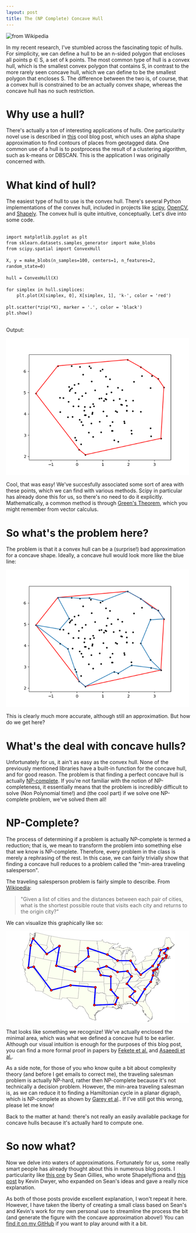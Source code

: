 ```yaml
---
layout: post
title: The (NP Complete) Concave Hull
---
```


<img src="https://upload.wikimedia.org/wikipedia/commons/thumb/8/8f/Simple_polygon.svg/300px-Simple_polygon.svg.png" alt="from Wikipedia">

In my recent research, I've stumbled across the fascinating topic of hulls. For simplicity, we can define a hull to be an n-sided polygon that encloses all points p ∈ S, a set of k points. The most common type of hull is a convex hull, which is the smallest convex polygon that contains S, in contrast to the more rarely seen concave hull, which we can define to be the smallest polygon that encloses S. The difference between the two is, of course, that a convex hull is constrained to be an actually convex shape, whereas the concave hull has no such restriction.


Why use a hull?
====
There's actually a ton of interesting applications of hulls. One particularity novel use is described in [this](ttps://github.com/adam-p/markdown-here/wiki/Markdown-Cheatsheet#links) cool blog post, which uses an alpha shape approximation to find contours of places from geotagged data. One common use of a hull is to postprocess the result of a clustering algorithm, such as k-means or DBSCAN. This is the application I was originally concerned with.


What kind of hull?
====
The easiest type of hull to use is the convex hull. There's several Python implementations of the convex hull, included in projects like [scipy](https://www.google.com/url?sa=t&rct=j&q=&esrc=s&source=web&cd=1&cad=rja&uact=8&ved=2ahUKEwjPt-3p4o3jAhWVQs0KHfG3Bj0QFjAAegQIBBAB&url=https%3A%2F%2Fdocs.scipy.org%2Fdoc%2Fscipy%2Freference%2Fgenerated%2Fscipy.spatial.ConvexHull.html&usg=AOvVaw2xCnhbutY0EXwZIA8vYy14), [OpenCV](https://docs.opencv.org/3.4/d3/dc0/group__imgproc__shape.html#ga014b28e56cb8854c0de4a211cb2be656), and [Shapely](https://shapely.readthedocs.io/en/stable/manual.html). The convex hull is quite intuitive, conceptually. Let's dive into some code.

<script src="https://cdn.jsdelivr.net/gh/google/code-prettify@master/loader/run_prettify.js"></script>
<pre class="prettyprint lang-py">
<code>
import matplotlib.pyplot as plt
from sklearn.datasets.samples_generator import make_blobs
from scipy.spatial import ConvexHull

X, y = make_blobs(n_samples=100, centers=1, n_features=2, random_state=0)

hull = ConvexHull(X)

for simplex in hull.simplices:
    plt.plot(X[simplex, 0], X[simplex, 1], 'k-', color = 'red')

plt.scatter(*zip(*X), marker = '.', color = 'black')
plt.show()
</code>
</pre>
Output:


<img src="../images/convex.png" width = "500">
<!---*** for fucking color change in the syntax lol--->


Cool, that was easy! We've succesfully associated some sort of area with these points, which we can find with various methods. Scipy in particular has already done this for us, so there's no need to do it explicitly. Mathematically, a common method is through [Green's Theorem](https://en.wikipedia.org/wiki/Green%27s_theorem), which you might remember from vector calculus.  


So what's the problem here?
====
The problem is that it a convex hull can be a (surprise!) bad approximation for a concave shape. Ideally, a concave hull would look more like the blue line:

<img src="../images/concave_and_convex.png" width = "500">


This is clearly much more accurate, although still an approximation. But how do we get here?

What's the deal with concave hulls?
====
Unfortunately for us, it ain't as easy as the convex hull. None of the previously mentioned libraries have a built-in function for the concave hull, and for good reason. The problem is that finding a perfect concave hull is actually [NP-complete](https://en.wikipedia.org/wiki/NP-completeness). If you're not familiar with the notion of NP-completeness, it essentially means that the problem is incredibly difficult to solve (Non Polynomial time!) and (the cool part) if we solve one NP-complete problem, we've solved them all!

NP-Complete?
====
The process of determining if a problem is actually NP-complete is termed a reduction; that is, we mean to transform the problem into something else that we know is NP-complete. Therefore, every problem in the class is merely a rephrasing of the rest. In this case, we can fairly trivially show that finding a concave hull reduces to a problem called the "min-area traveling salesperson".

The traveling salesperson problem is fairly simple to describe. From [Wikipedia](https://en.wikipedia.org/wiki/Travelling_salesman_problem):

>"Given a list of cities and the distances between each pair of cities, what is the shortest possible route that visits each city and returns to the origin city?"

We can visualize this graphically like so:

<img src="../images/salesman.png" width = "500">

That looks like something we recognize! We've actually enclosed the minimal area, which was what we defined a concave hull to be earlier. Although our visual intuition is enough for the purposes of this blog post, you can find a more formal proof in papers by [Fekete et al.](https://arxiv.org/pdf/1309.7829.pdf) and [Asaeedi et al.](https://arxiv.org/pdf/1309.7829.pdf).

As a side note, for those of you who know quite a bit about complexity theory (and before I get emails to correct me), the traveling salesman problem is actually NP-hard, rather then NP-complete because it's not technically a decision problem. However, the min-area traveling salesman is, as we can reduce it to finding a Hamiltonian cycle in a planar digraph, which is NP-complete as shown by [Garey et al](https://www.cs.princeton.edu/courses/archive/spring04/cos423/handouts/the%20planar%20hamiltonian.pdf).. If I've still got this wrong, please let me know!

Back to the matter at hand: there's not really an easily available package for concave hulls because it's actually hard to compute one.

So now what?
====
Now we delve into waters of approximations. Fortunately for us, some really smart people has already thought about this in numerous blog posts. I particularity like [this one](https://sgillies.net/2012/10/13/the-fading-shape-of-alpha.html) by Sean Gillies, who wrote Shapely/fiona and [this post](http://blog.thehumangeo.com/2014/05/12/drawing-boundaries-in-python/) by Kevin Dwyer, who expanded on Sean's ideas and gave a really nice explanation.

As both of those posts provide excellent explanation, I won't repeat it here. However, I have taken the liberty of creating a small class based on Sean's and Kevin's work for my own personal use to streamline the process the bit (and generate the figure with the concave approximation above!) You can [find it on my GitHub](https://gist.github.com/bp0017/bf7e548a04f133d53ebac41f3e2b8ad7) if you want to play around with it a bit.
